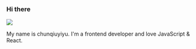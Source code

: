 ### Hi there

![](https://komarev.com/ghpvc/?username=chunqiuyiyu&style=flat-square&color=brightgreen)

<!--
**chunqiuyiyu/chunqiuyiyu** is a ✨ _special_ ✨ repository because its `README.md` (this file) appears on your GitHub profile.

Here are some ideas to get you started:

- 🔭 I’m currently working on ...
- 🌱 I’m currently learning ...
- 👯 I’m looking to collaborate on ...
- 🤔 I’m looking for help with ...
- 💬 Ask me about ...
- 📫 How to reach me: ...
- 😄 Pronouns: ...
- ⚡ Fun fact: ...
-->

My name is chunqiuyiyu. I'm a frontend developer and love JavaScript & React.
